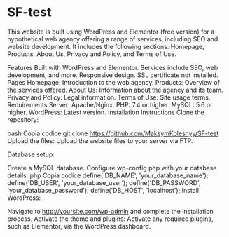 # SF-test
This website is built using WordPress and Elementor (free version) for a hypothetical web agency offering a range of services, including SEO and website development. It includes the following sections: Homepage, Products, About Us, Privacy and Policy, and Terms of Use.

Features
Built with WordPress and Elementor.
Services include SEO, web development, and more.
Responsive design.
SSL certificate not installed.
Pages
Homepage: Introduction to the web agency.
Products: Overview of the services offered.
About Us: Information about the agency and its team.
Privacy and Policy: Legal information.
Terms of Use: Site usage terms.
Requirements
Server: Apache/Nginx.
PHP: 7.4 or higher.
MySQL: 5.6 or higher.
WordPress: Latest version.
Installation Instructions
Clone the repository:

bash
Copia codice
git clone https://github.com/MaksymKolesnyy/SF-test
Upload the files: Upload the website files to your server via FTP.

Database setup:

Create a MySQL database.
Configure wp-config.php with your database details:
php
Copia codice
define('DB_NAME', 'your_database_name');
define('DB_USER', 'your_database_user');
define('DB_PASSWORD', 'your_database_password');
define('DB_HOST', 'localhost');
Install WordPress:

Navigate to http://yoursite.com/wp-admin and complete the installation process.
Activate the theme and plugins: Activate any required plugins, such as Elementor, via the WordPress dashboard.

